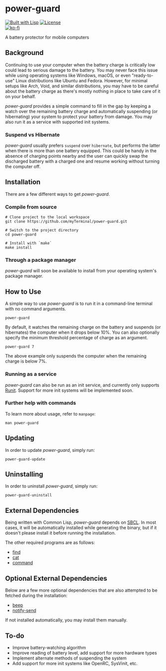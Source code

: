 # power-guard

[![Built with Lisp](https://img.shields.io/badge/built%20with-Lisp-blueviolet)](https://lisp-lang.org)
[![License](https://img.shields.io/github/license/myTerminal/power-guard.svg)](https://opensource.org/licenses/MIT)  
[![ko-fi](https://ko-fi.com/img/githubbutton_sm.svg)](https://ko-fi.com/Y8Y5E5GL7)

A battery protector for mobile computers

## Background

Continuing to use your computer when the battery charge is critically low could lead to serious damage to the battery. You may never face this issue while using operating systems like Windows, macOS, or even "ready-to-use" Linux distributions like Ubuntu and Fedora. However, for minimal setups like Arch, Void, and similar distributions, you may have to be careful about the battery charge as there's mostly nothing in place to take care of it on your behalf.

*power-guard* provides a simple command to fill in the gap by keeping a watch over the remaining battery charge and automatically suspending (or hibernating) your system to protect your battery from damage. You may also run it as a service with supported init systems.

### Suspend vs Hibernate

*power-guard* usually prefers `suspend` over `hibernate`, but performs the latter when there is more than one battery equipped. This could be handy in the absence of charging points nearby and the user can quickly swap the discharged battery with a charged one and resume working without turning the computer off.

## Installation

There are a few different ways to get *power-guard*.

### Compile from source

    # Clone project to the local workspace
    git clone https://github.com/myTerminal/power-guard.git

    # Switch to the project directory
    cd power-guard

    # Install with `make`
    make install

### Through a package manager

*power-guard* will soon be available to install from your operating system's package manager.

## How to Use

A simple way to use *power-guard* is to run it in a command-line terminal with no command arguments.

    power-guard

By default, it watches the remaining charge on the battery and suspends (or hibernates) the computer when it drops below 10%. You can also optionally specify the minimum threshold percentage of charge as an argument.

    power-guard 7

The above example only suspends the computer when the remaining charge is below 7%.

### Running as a service

*power-guard* can also be run as an init service, and currently only supports [Runit](http://smarden.org/runit). Support for more init systems will be implemented soon.

### Further help with commands

To learn more about usage, refer to `manpage`:

    man power-guard

## Updating

In order to update *power-guard*, simply run:

    power-guard-update

## Uninstalling

In order to uninstall *power-guard*, simply run:

    power-guard-uninstall

## External Dependencies

Being written with Common Lisp, *power-guard* depends on [SBCL](https://www.sbcl.org). In most cases, it will be automatically installed while generating the binary, but if it doesn't please install it before running the installation.

The other required programs are as follows:

 - [find](https://man.archlinux.org/man/find.1.en)
 - [cat](https://man.archlinux.org/man/cat.1.en)
 - [command](https://man.archlinux.org/man/command.1p.en)

## Optional External Dependencies

Below are a few more optional dependencies that are also attempted to be fetched during the installation:

 - [beep](https://pkgs.org/search/?q=beep)
 - [notify-send](https://man.archlinux.org/man/notify-send.1.en)

If not installed automatically, you may install them manually.

## To-do

* Improve battery-watching algorithm
* Improve reading of battery level, add support for more hardware types
* Implement alternate methods of suspending the system
* Add support for more init systems like OpenRC, SysVinit, etc.
